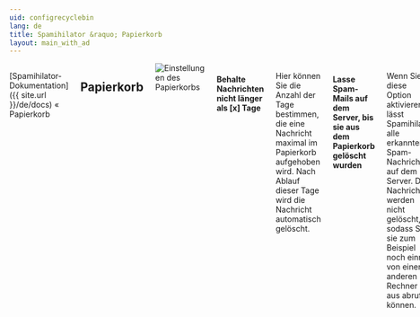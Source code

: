 ```yaml
---
uid: configrecyclebin
lang: de
title: Spamihilator &raquo; Papierkorb
layout: main_with_ad
---
```


<div class="row">
<div class="twelve columns" markdown="1">

[Spamihilator-Dokumentation]({{ site.url }}/de/docs) &laquo; Papierkorb

## Papierkorb

<img src="{{ site.url }}/images/docs/de/configrecyclebin_de.png" alt="Einstellungen des Papierkorbs" class="docs-screenshot">

#### Behalte Nachrichten nicht länger als [x] Tage

Hier können Sie die Anzahl der Tage bestimmen, die eine Nachricht maximal im Papierkorb aufgehoben wird. Nach Ablauf dieser Tage wird die Nachricht automatisch gelöscht.

#### Lasse Spam-Mails auf dem Server, bis sie aus dem Papierkorb gelöscht wurden

Wenn Sie diese Option aktivieren, lässt Spamihilator alle erkannten Spam-Nachrichten auf dem Server. Die Nachrichten werden nicht gelöscht, sodass Sie sie zum Beispiel noch einmal von einem anderen Rechner aus abrufen können.

Wenn Sie die Nachrichten aus dem Papierkorb löschen, werden sie beim nächsten Abholvorgang auch vom Server entfernt.

Für den normalen Betrieb mit Spamihilator auf nur einem Rechner benötigen Sie diese Option nicht.
{: .notetip }

### Wechselbutton

Der Papierkorb und der Trainingsbereich haben beide einen Wechselbutton in der oberen rechten Ecke, mit dem Sie das jeweilige andere Fenster öffnen können. Wenn Sie möchten, dass nur eines der beiden Fenster gleichzeitig dargestellt wird, aktivieren Sie die Option "**Schließe Papierkorb wenn der Trainingsbereich geöffnet wird (und umgekehrt)**".

</div>
</div>
